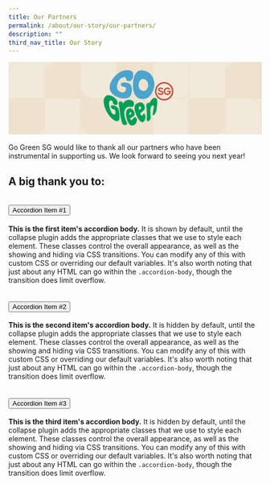 ```yaml
---
title: Our Partners
permalink: /about/our-story/our-partners/
description: ""
third_nav_title: Our Story
---
```

![](/images/banner-about-us.png)

Go Green SG would like to thank all our partners who have been instrumental in supporting us. We look forward to seeing you next year!

## A big thank you to:
 
<div id="accordionExample" class="sgds accordion">
    <div class="accordion-item">
        <h2 id="headingOne" class="bp-accordion-header">
            <button aria-controls="collapseOne" aria-expanded="true" data-bs-target="#collapseOne" data-bs-toggle="collapse" type="button" class="bp-accordion-button">
                Accordion Item #1
            </button>
        </h2>
        <div data-bs-parent="#accordionExample" aria-labelledby="headingOne" class="accordion-collapse collapse show" id="collapseOne">
            <div class="bp-accordion-body">
                <strong>This is the first item's accordion body.</strong> It is shown by default, until the collapse
                plugin adds the appropriate classes that we use to style each element. These classes control the overall
                appearance, as well as the showing and hiding via CSS transitions. You can modify any of this with
                custom CSS or overriding our default variables. It's also worth noting that just about any HTML can go
                within the <code>.accordion-body</code>, though the transition does limit overflow.
            </div>
        </div>
    </div>
    <div class="accordion-item">
        <h2 id="headingTwo" class="accordion-header">
            <button aria-controls="collapseTwo" aria-expanded="false" data-bs-target="#collapseTwo" data-bs-toggle="collapse" type="button" class="accordion-button collapsed">
                Accordion Item #2
            </button>
        </h2>
        <div data-bs-parent="#accordionExample" aria-labelledby="headingTwo" class="accordion-collapse collapse" id="collapseTwo">
            <div class="accordion-body">
                <strong>This is the second item's accordion body.</strong> It is hidden by default, until the collapse
                plugin adds the appropriate classes that we use to style each element. These classes control the overall
                appearance, as well as the showing and hiding via CSS transitions. You can modify any of this with
                custom CSS or overriding our default variables. It's also worth noting that just about any HTML can go
                within the <code>.accordion-body</code>, though the transition does limit overflow.
            </div>
        </div>
    </div>
    <div class="accordion-item">
        <h2 id="headingThree" class="accordion-header">
            <button aria-controls="collapseThree" aria-expanded="false" data-bs-target="#collapseThree" data-bs-toggle="collapse" type="button" class="accordion-button collapsed">
                Accordion Item #3
            </button>
        </h2>
        <div data-bs-parent="#accordionExample" aria-labelledby="headingThree" class="accordion-collapse collapse" id="collapseThree">
            <div class="accordion-body">
                <strong>This is the third item's accordion body.</strong> It is hidden by default, until the collapse
                plugin adds the appropriate classes that we use to style each element. These classes control the overall
                appearance, as well as the showing and hiding via CSS transitions. You can modify any of this with
                custom CSS or overriding our default variables. It's also worth noting that just about any HTML can go
                within the <code>.accordion-body</code>, though the transition does limit overflow.
            </div>
        </div>
    </div>
</div>